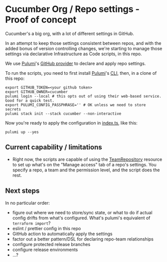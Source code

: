 # Cucumber Org / Repo settings - Proof of concept

Cucumber's a big org, with a lot of different settings in GitHub.

In an attempt to keep those settings consistent between repos, and with the added bonus of version controlling changes, we're starting to manage those settings via declarative Infrastructure as Code scripts, in this repo.

We use [Pulumi]'s [GitHub provider](https://www.pulumi.com/registry/packages/github/) to declare and apply repo settings.

To run the scripts, you need to first install [Pulumi]'s [CLI], then, in a clone of this repo:

	export GITHUB_TOKEN=<your github token>
	export GITHUB_OWNER=cucumber
	pulumi login --local # this opts out of using their web-based service. Good for a quick test.
	export PULUMI_CONFIG_PASSPHRASE='' # OK unless we need to store secrets
	pulumi stack init --stack cucumber --non-interactive

Now you're ready to apply the configuration in [index.ts](./index.ts), like this:

	pulumi up --yes

## Current capability / limitations

* Right now, the scripts are capable of using the [TeamRepository] resource to set up what's on the "Manage access" tab of a repo's settings. You specify a repo, a team and the permission level, and the script does the rest.

## Next steps

In no particular order:

- figure out where we need to store/sync state, or what to do if actual config drifts from what's configured. What's pulumi's equivalent of `terraform import`?
- eslint / prettier config in this repo
- GitHub action to automatically apply the settings
- factor out a better pattern/DSL for declaring repo-team relationships
- configure protected release branches
- configure release environments
- ...?

[Pulumi]:https://www.pulumi.com/
[CLI]:https://www.pulumi.com/docs/get-started/install/
[TeamRepository]:https://www.pulumi.com/registry/packages/github/api-docs/teamrepository/
